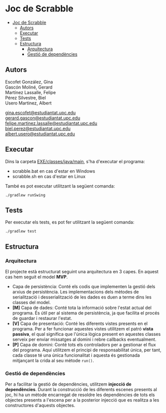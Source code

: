 # Joc de Scrabble

<!-- TOC -->
* [Joc de Scrabble](#joc-de-scrabble)
  * [Autors](#autors)
  * [Executar](#executar)
  * [Tests](#tests)
  * [Estructura](#estructura)
    * [Arquitectura](#arquitectura)
    * [Gestió de dependències](#gestió-de-dependències)
<!-- TOC -->

## Autors

Escofet González, Gina\
Gascón Moliné, Gerard\
Martínez Lassalle, Felipe\
Pérez Silvestre, Biel\
Usero Martinez, Albert

[gina.escofet@estudiantat.upc.edu](mailto:gina.escofet@estudiantat.upc.edu)\
[gerard.gascon@estudiantat.upc.edu](mailto:gerard.gascon@estudiantat.upc.edu)\
[felipe.martinez.lassalle@estudiantat.upc.edu](mailto:felipe.martinez.lassalle@estudiantat.upc.edu)\
[biel.perez@estudiantat.upc.edu](mailto:biel.perez@estudiantat.upc.edu)\
[albert.usero@estudiantat.upc.edu](mailto:albert.usero@estudiantat.upc.edu)

## Executar

Dins la carpeta [EXE/classes/java/main](EXE/classes/java/main), s'ha d'executar el programa:

- scrabble.bat en cas d'estar en Windows
- scrabble.sh en cas d'estar en Linux

També es pot executar utilitzant la següent comanda:

```shell
./gradlew runSwing
```

## Tests

Per executar els tests, es pot fer utilitzant la següent comanda:

```shell
./gradlew test
```

## Estructura

### Arquitectura

El projecte està estructurat seguint una arquitectura en 3 capes. En aquest cas hem seguit el model **MVP**.

- Capa de persistència: Conté els codis que implementen la gestió dels arxius de persistència. Les implementacions dels
  mètodes de serialització i desserialització de les dades es duen a terme dins les classes del model.
- **[M]** Capa de dades: Conté tota la informació sobre l'estat actual del programa. És útil per al sistema de
  persistència, ja que facilita el procés de guardar i restaurar l'estat.
- **[V]** Capa de presentació: Conté les diferents vistes presents en el programa. Per a fer funcionar aquestes vistes
  utilitzem el patró **vista passiva**, el qual significa que l'única lògica present en aquestes classes serveix per
  enviar missatges al domini i rebre callbacks eventualment.
- **[P]** Capa de domini: Conté tots els controladors per a gestionar el flux del programa. Aquí utilitzem el principi
  de responsabilitat única, per tant, cada classe té una única funcionalitat i aquesta és gestionada mitjançant la crida
  al seu mètode `run()`.

### Gestió de dependències

Per a facilitar la gestió de dependències, utilitzem **injecció de dependències**. Durant la construcció de les
diferents escenes presents al joc, hi ha un mètode encarregat de resoldre les dependències de tots els objectes
presents a l'escena per a la posterior injecció que es realitza a les constructores d'aquests objectes.